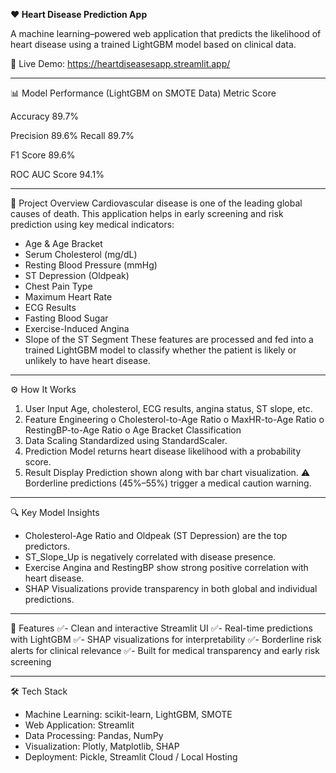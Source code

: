 **❤️ Heart Disease Prediction App**

A machine learning–powered web application that predicts the likelihood of heart disease using a trained LightGBM model based on clinical data.


🔗 Live Demo: https://heartdiseasesapp.streamlit.app/
________________________________________
📊 Model Performance (LightGBM on SMOTE Data)
Metric	Score

Accuracy	89.7%

Precision	89.6%
Recall	89.7%

F1 Score	89.6%

ROC AUC Score	94.1%
________________________________________
📌 Project Overview
Cardiovascular disease is one of the leading global causes of death. This application helps in early screening and risk prediction using key medical indicators:
-	Age & Age Bracket
-	Serum Cholesterol (mg/dL)
- Resting Blood Pressure (mmHg)
-	ST Depression (Oldpeak)
- Chest Pain Type
-	Maximum Heart Rate
-	ECG Results
-	Fasting Blood Sugar
-	Exercise-Induced Angina
-	Slope of the ST Segment
These features are processed and fed into a trained LightGBM model to classify whether the patient is likely or unlikely to have heart disease.
________________________________________
⚙️ How It Works
1.	User Input
Age, cholesterol, ECG results, angina status, ST slope, etc.
2.	Feature Engineering
o	Cholesterol-to-Age Ratio
o	MaxHR-to-Age Ratio
o	RestingBP-to-Age Ratio
o	Age Bracket Classification
3.	Data Scaling
Standardized using StandardScaler.
4.	Prediction
Model returns heart disease likelihood with a probability score.
5.	Result Display
Prediction shown along with bar chart visualization.
⚠️ Borderline predictions (45%–55%) trigger a medical caution warning.
________________________________________
🔍 Key Model Insights
-	Cholesterol-Age Ratio and Oldpeak (ST Depression) are the top predictors.
-	ST_Slope_Up is negatively correlated with disease presence.
-	Exercise Angina and RestingBP show strong positive correlation with heart disease.
-	SHAP Visualizations provide transparency in both global and individual predictions.
________________________________________
🚀 Features
✅- Clean and interactive Streamlit UI
✅- Real-time predictions with LightGBM
✅- SHAP visualizations for interpretability
✅- Borderline risk alerts for clinical relevance
✅- Built for medical transparency and early risk screening
________________________________________
🛠️ Tech Stack
-	Machine Learning: scikit-learn, LightGBM, SMOTE
-	Web Application: Streamlit
-	Data Processing: Pandas, NumPy
-	Visualization: Plotly, Matplotlib, SHAP
-	Deployment: Pickle, Streamlit Cloud / Local Hosting

